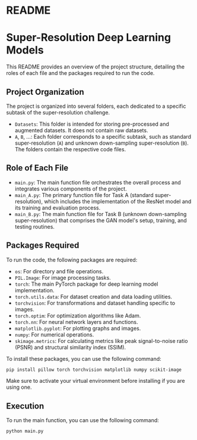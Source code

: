 # README
# Super-Resolution Deep Learning Models

This README provides an overview of the project structure, detailing the roles of each file and the packages required to run the code.

## Project Organization

The project is organized into several folders, each dedicated to a specific subtask of the super-resolution challenge.

- `Datasets`: This folder is intended for storing pre-processed and augmented datasets. It does not contain raw datasets.
- `A`, `B`, ...: Each folder corresponds to a specific subtask, such as standard super-resolution (`A`) and unknown down-sampling super-resolution (`B`). The folders contain the respective code files.

## Role of Each File

- `main.py`: The main function file orchestrates the overall process and integrates various components of the project.
- `main_A.py`: The primary function file for Task A (standard super-resolution), which includes the implementation of the ResNet model and its training and evaluation process.
- `main_B.py`: The main function file for Task B (unknown down-sampling super-resolution) that comprises the GAN model's setup, training, and testing routines.

## Packages Required

To run the code, the following packages are required:
- `os`: For directory and file operations.
- `PIL.Image`: For image processing tasks.
- `torch`: The main PyTorch package for deep learning model implementation.
- `torch.utils.data`: For dataset creation and data loading utilities.
- `torchvision`: For transformations and dataset handling specific to images.
- `torch.optim`: For optimization algorithms like Adam.
- `torch.nn`: For neural network layers and functions.
- `matplotlib.pyplot`: For plotting graphs and images.
- `numpy`: For numerical operations.
- `skimage.metrics`: For calculating metrics like peak signal-to-noise ratio (PSNR) and structural similarity index (SSIM).

To install these packages, you can use the following command:
```sh
pip install pillow torch torchvision matplotlib numpy scikit-image
```

Make sure to activate your virtual environment before installing if you are using one.

## Execution

To run the main function, you can use the following command:
```sh
python main.py
```
